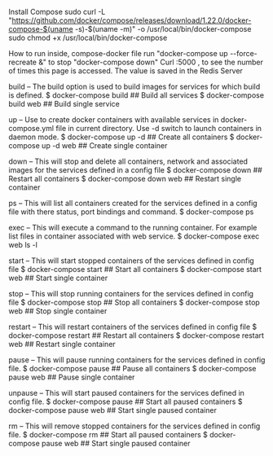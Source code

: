 Install Compose
sudo curl -L "https://github.com/docker/compose/releases/download/1.22.0/docker-compose-$(uname -s)-$(uname -m)" -o /usr/local/bin/docker-compose
sudo chmod +x /usr/local/bin/docker-compose


How to run
inside, compose-docker file run "docker-compose up --force-recreate &"
to stop "docker-compose down"
Curl <IP address>:5000 , to see the number of times this page is accessed. The value is saved in the Redis Server

build – The build option is used to build images for services for which build is defined.
$ docker-compose build             ## Build all services
$ docker-compose build web         ## Build single service


up – Use to create docker containers with available services in docker-compose.yml file in current directory. Use -d switch to launch containers in daemon mode.
$ docker-compose up -d            ## Create all containers
$ docker-compose up -d web        ## Create single container


down – This will stop and delete all containers, network and associated images for the services defined in a config file
$ docker-compose down           ## Restart all containers
$ docker-compose down web       ## Restart single container


ps – This will list all containers created for the services defined in a config file with there status, port bindings and command.
$ docker-compose ps 


exec – This will execute a command to the running container. For example list files in container associated with web service.
$ docker-compose exec web ls -l


start – This will start stopped containers of the services defined in config file
$ docker-compose start            ## Start all containers
$ docker-compose start web        ## Start single container


stop – This will stop running containers for the services defined in config file
$ docker-compose stop             ## Stop all containers
$ docker-compose stop web         ## Stop single container


restart – This will restart containers of the services defined in config file
$ docker-compose restart           ## Restart all containers
$ docker-compose restart web       ## Restart single container


pause – This will pause running containers for the services defined in config file.
$ docker-compose pause            ## Pause all containers
$ docker-compose pause web        ## Pause single container


unpause – This will start paused containers for the services defined in config file.
$ docker-compose pause            ## Start all paused containers
$ docker-compose pause web        ## Start single paused container


rm –
This will remove stopped containers for the services defined in config file.
$ docker-compose rm               ## Start all paused containers
$ docker-compose pause web        ## Start single paused container


